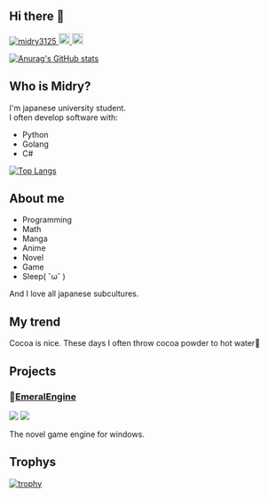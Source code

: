 ## Hi there 👋

<p align="left">
  <a href="https://github.com/midry3125/midry3125/">
    <img src="https://komarev.com/ghpvc/?username=midry3125" alt="midry3125" />
  </a>
  <a href="https://x.com/TMidry5">
    <img height="20" src="https://img.shields.io/twitter/follow/midry3125?label=Twitter&logo=twitter&style=flat" />
  </a>
  <a href="https://github.com/midry3125">
    <img height="20" src="https://img.shields.io/github/followers/midry3125?label=follow&logo=github&style=flat" />
  </a>
</p>

[![Anurag's GitHub stats](https://github-readme-stats.vercel.app/api?username=midry3125)](https://github.com/anuraghazra/github-readme-stats)

## Who is Midry?
I'm japanese university student.  
I often develop software with:
- Python
- Golang
- C#

[![Top Langs](https://github-readme-stats.vercel.app/api/top-langs/?username=midry3125)](https://github.com/anuraghazra/github-readme-stats)

## About me
- Programming
- Math
- Manga
- Anime
- Novel
- Game
- Sleep( ˘ω˘ )

And I love all japanese subcultures.
 
## My trend
Cocoa is nice.
These days I often throw cocoa powder to hot water🫠

## Projects
### 💎[EmeralEngine](https://github.com/Emeral-Engine/EmeralEngine)
![](https://img.shields.io/github/stars/Emeral-Engine/EmeralEngine)
![](https://img.shields.io/github/downloads/Emeral-Engine/EmeralEngine/total)

The novel game engine for windows.

 
## Trophys
[![trophy](https://github-profile-trophy.vercel.app/?username=midry3125)](https://github.com/ryo-ma/github-profile-trophy)
